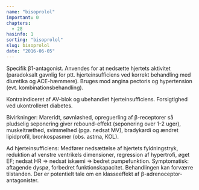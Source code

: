 ```yaml
---
name: "bisoprolol"
important: 0
chapters:  
  - 28
hasinfo: 1
sorting: "bisoprolol"
slug: bisoprolol
date: "2016-06-05"
---
```


Specifik β1-antagonist. Anvendes for at nedsætte hjertets aktivitet (paradoksalt gavnlig for ptt. hjerteinsufficiens ved korrekt behandling med diuretika og ACE-hæmmere). Bruges mod angina pectoris og hypertension (evt. kombinationsbehandling).

Kontraindiceret af AV-blok og ubehandlet hjerteinsufficiens. Forsigtighed ved ukontrolleret diabetes.

Bivirkninger: Mareridt, søvnløshed, opreguerling af β-receptorer så pludselig seponering giver rebound-effekt (seponering over 1-2 uger), muskeltræthed, svimmelhed (pga. nedsat MV), bradykardi og ændret lipidprofil, bronkospasmer (obs. astma, KOL).

Ad hjerteinsufficiens: Medfører nedsættelse af hjertets fyldningstryk, reduktion af venstre ventrikels dimensioner, regression af hypertrofi, øget EF; nedsat HR => nedsat iskæmi => bedret pumpefunktion. Symptomatisk: aftagende dyspø, forbedret funktionskapacitet. Behandlingen kan forværre tilstanden. Der er potentielt tale om en klasseeffekt af β-adrenoceptor-antagonister.
